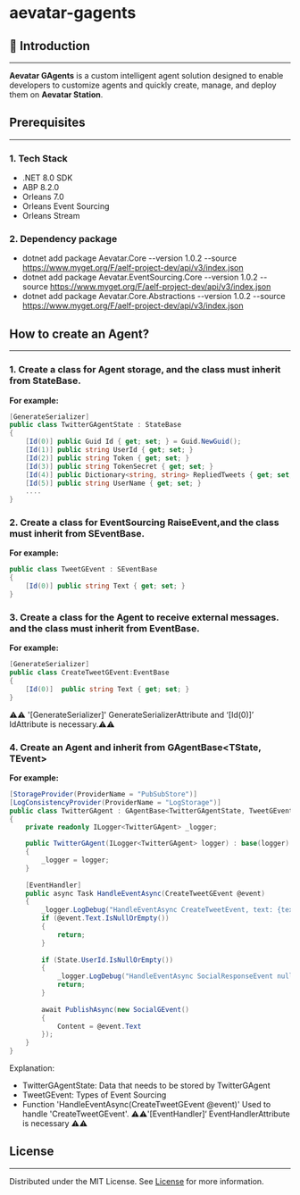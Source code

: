 # aevatar-gagents

## 🚀 Introduction
***
 **Aevatar GAgents** is a custom intelligent agent solution designed to enable developers to customize agents and quickly create, manage, and deploy them on **Aevatar Station**.
 
## Prerequisites
***
### 1. Tech Stack
- .NET 8.0 SDK
- ABP 8.2.0
- Orleans 7.0
- Orleans Event Sourcing
- Orleans Stream
### 2. Dependency package
- dotnet add package Aevatar.Core --version 1.0.2 --source https://www.myget.org/F/aelf-project-dev/api/v3/index.json
- dotnet add package Aevatar.EventSourcing.Core --version 1.0.2 --source https://www.myget.org/F/aelf-project-dev/api/v3/index.json
- dotnet add package Aevatar.Core.Abstractions --version 1.0.2 --source https://www.myget.org/F/aelf-project-dev/api/v3/index.json

## How to create an Agent?
***

### 1. Create a class for Agent storage, and the class must inherit from StateBase.
**For example:**
```csharp
[GenerateSerializer]
public class TwitterGAgentState : StateBase
{
    [Id(0)] public Guid Id { get; set; } = Guid.NewGuid();
    [Id(1)] public string UserId { get; set; }
    [Id(2)] public string Token { get; set; }
    [Id(3)] public string TokenSecret { get; set; }
    [Id(4)] public Dictionary<string, string> RepliedTweets { get; set; }
    [Id(5)] public string UserName { get; set; }
    ....
}
```

### 2. Create a class for EventSourcing **RaiseEvent**,and the class must inherit from SEventBase.
**For example:**
```csharp
public class TweetGEvent : SEventBase
{
    [Id(0)] public string Text { get; set; }
}
```

### 3. Create a class for the Agent to receive external messages. and the class must inherit from EventBase.
**For example:**
```csharp
[GenerateSerializer]
public class CreateTweetGEvent:EventBase
{
    [Id(0)]  public string Text { get; set; }
}
```
⚠️⚠️ '[GenerateSerializer]' GenerateSerializerAttribute and ‘[Id(0)]’ IdAttribute is necessary.⚠️⚠️

### 4. Create an Agent and inherit from GAgentBase<TState, TEvent>
**For example:**
``` csharp
[StorageProvider(ProviderName = "PubSubStore")]
[LogConsistencyProvider(ProviderName = "LogStorage")]
public class TwitterGAgent : GAgentBase<TwitterGAgentState, TweetGEvent>, ITwitterGAgent
{
    private readonly ILogger<TwitterGAgent> _logger;

    public TwitterGAgent(ILogger<TwitterGAgent> logger) : base(logger)
    {
        _logger = logger;
    }
    
    [EventHandler]
    public async Task HandleEventAsync(CreateTweetGEvent @event)
    {
        _logger.LogDebug("HandleEventAsync CreateTweetEvent, text: {text}", @event.Text);
        if (@event.Text.IsNullOrEmpty())
        {
            return;
        }
        
        if (State.UserId.IsNullOrEmpty())
        {
            _logger.LogDebug("HandleEventAsync SocialResponseEvent null userId");
            return;
        }
        
        await PublishAsync(new SocialGEvent()
        {
            Content = @event.Text
        });
    }
}
```
Explanation:
- TwitterGAgentState: Data that needs to be stored by TwitterGAgent
- TweetGEvent: Types of Event Sourcing
- Function 'HandleEventAsync(CreateTweetGEvent @event)' Used to handle 'CreateTweetGEvent'.
⚠️⚠️'[EventHandler]‘ EventHandlerAttribute is necessary ⚠️⚠️

## License
***
Distributed under the MIT License. See [License](LICENSE) for more information.